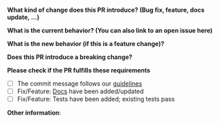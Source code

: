 <!-- General PR submission guidelines https://github.com/angular/angular.js/blob/master/CONTRIBUTING.md#submit-pr -->
**What kind of change does this PR introduce? (Bug fix, feature, docs update, ...)**



**What is the current behavior? (You can also link to an open issue here)**



**What is the new behavior (if this is a feature change)?**



**Does this PR introduce a breaking change?**



**Please check if the PR fulfills these requirements**
- [ ] The commit message follows our [guidelines](https://github.com/angular/angular.js/blob/master/DEVELOPERS.md#commits)
- [ ] Fix/Feature: [Docs](https://github.com/angular/angular.js/blob/master/DEVELOPERS.md#documentation) have been added/updated
- [ ] Fix/Feature: Tests have been added; existing tests pass

**Other information**:

